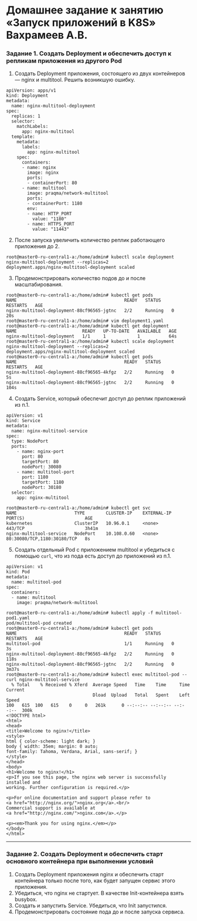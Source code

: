 # Домашнее задание к занятию «Запуск приложений в K8S» Вахрамеев А.В.

### Задание 1. Создать Deployment и обеспечить доступ к репликам приложения из другого Pod

1. Создать Deployment приложения, состоящего из двух контейнеров — nginx и multitool. Решить возникшую ошибку.

```
apiVersion: apps/v1
kind: Deployment
metadata:
  name: nginx-multitool-deployment
spec:
  replicas: 1
  selector:
    matchLabels:
      app: nginx-multitool
  template:
    metadata:
      labels:
        app: nginx-multitool
    spec:
      containers:
      - name: nginx
        image: nginx
        ports:
        - containerPort: 80
      - name: multitool
        image: praqma/network-multitool
        ports:
        - containerPort: 1180
        env:
        - name: HTTP_PORT
          value: "1180"
        - name: HTTPS_PORT
          value: "11443"

```

2. После запуска увеличить количество реплик работающего приложения до 2.

```
root@master0-ru-central1-a:/home/admin# kubectl scale deployment nginx-multitool-deployment --replicas=2
deployment.apps/nginx-multitool-deployment scaled

```

3. Продемонстрировать количество подов до и после масштабирования.

```
root@master0-ru-central1-a:/home/admin# kubectl get pods
NAME                                         READY   STATUS    RESTARTS   AGE
nginx-multitool-deployment-88cf96565-jgtnc   2/2     Running   0          20s
root@master0-ru-central1-a:/home/admin# vim deployment1.yaml 
root@master0-ru-central1-a:/home/admin# kubectl get deployment
NAME                         READY   UP-TO-DATE   AVAILABLE   AGE
nginx-multitool-deployment   1/1     1            1           64s
root@master0-ru-central1-a:/home/admin# kubectl scale deployment nginx-multitool-deployment --replicas=2
deployment.apps/nginx-multitool-deployment scaled
root@master0-ru-central1-a:/home/admin# kubectl get pods
NAME                                         READY   STATUS    RESTARTS   AGE
nginx-multitool-deployment-88cf96565-4kfgz   2/2     Running   0          5s
nginx-multitool-deployment-88cf96565-jgtnc   2/2     Running   0          104s

```


4. Создать Service, который обеспечит доступ до реплик приложений из п.1.

```
apiVersion: v1
kind: Service
metadata:
  name: nginx-multitool-service
spec:
  type: NodePort
  ports:
    - name: nginx-port
      port: 80
      targetPort: 80
      nodePort: 30080 
    - name: multitool-port
      port: 1180
      targetPort: 1180
      nodePort: 30180 
  selector:
    app: nginx-multitool

```

```
root@master0-ru-central1-a:/home/admin# kubectl get svc
NAME                      TYPE        CLUSTER-IP    EXTERNAL-IP   PORT(S)                       AGE
kubernetes                ClusterIP   10.96.0.1     <none>        443/TCP                       3h41m
nginx-multitool-service   NodePort    10.108.0.60   <none>        80:30080/TCP,1180:30180/TCP   8s

```

5. Создать отдельный Pod с приложением multitool и убедиться с помощью `curl`, что из пода есть доступ до приложений из п.1.

```
apiVersion: v1
kind: Pod
metadata:
  name: multitool-pod
spec:
  containers:
  - name: multitool
    image: praqma/network-multitool
```

```
root@master0-ru-central1-a:/home/admin# kubectl apply -f multitool-pod1.yaml 
pod/multitool-pod created
root@master0-ru-central1-a:/home/admin# kubectl get pods
NAME                                         READY   STATUS    RESTARTS   AGE
multitool-pod                                1/1     Running   0          3s
nginx-multitool-deployment-88cf96565-4kfgz   2/2     Running   0          118s
nginx-multitool-deployment-88cf96565-jgtnc   2/2     Running   0          3m37s
root@master0-ru-central1-a:/home/admin# kubectl exec multitool-pod -- curl nginx-multitool-service
  % Total    % Received % Xferd  Average Speed   Time    Time     Time  Current
                                 Dload  Upload   Total   Spent    Left  Speed
100   615  100   615    0     0   261k      0 --:--:-- --:--:-- --:--:--  300k
<!DOCTYPE html>
<html>
<head>
<title>Welcome to nginx!</title>
<style>
html { color-scheme: light dark; }
body { width: 35em; margin: 0 auto;
font-family: Tahoma, Verdana, Arial, sans-serif; }
</style>
</head>
<body>
<h1>Welcome to nginx!</h1>
<p>If you see this page, the nginx web server is successfully installed and
working. Further configuration is required.</p>

<p>For online documentation and support please refer to
<a href="http://nginx.org/">nginx.org</a>.<br/>
Commercial support is available at
<a href="http://nginx.com/">nginx.com</a>.</p>

<p><em>Thank you for using nginx.</em></p>
</body>
</html>

```

------

### Задание 2. Создать Deployment и обеспечить старт основного контейнера при выполнении условий

1. Создать Deployment приложения nginx и обеспечить старт контейнера только после того, как будет запущен сервис этого приложения.
2. Убедиться, что nginx не стартует. В качестве Init-контейнера взять busybox.
3. Создать и запустить Service. Убедиться, что Init запустился.
4. Продемонстрировать состояние пода до и после запуска сервиса.
